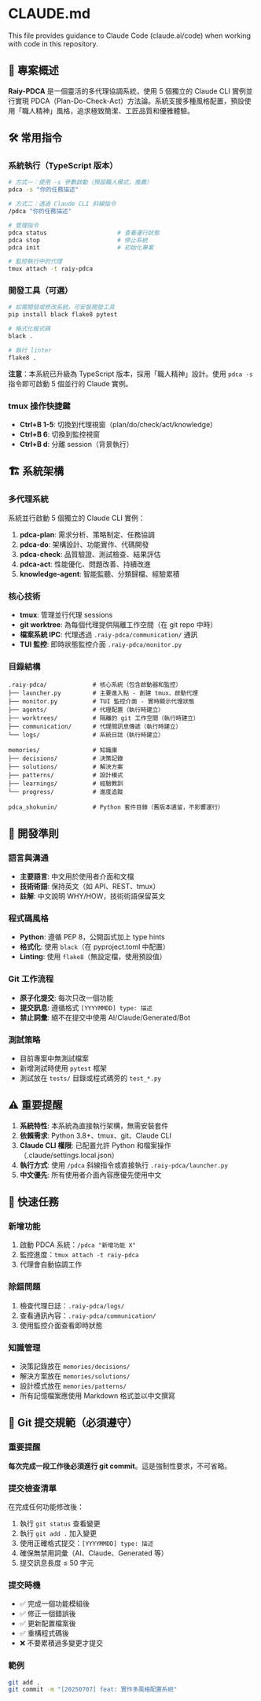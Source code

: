 # CLAUDE.md

This file provides guidance to Claude Code (claude.ai/code) when working with code in this repository.

## 🎯 專案概述

**Raiy-PDCA** 是一個靈活的多代理協調系統，使用 5 個獨立的 Claude CLI 實例並行實現 PDCA（Plan-Do-Check-Act）方法論。系統支援多種風格配置，預設使用「職人精神」風格，追求極致簡潔、工匠品質和優雅體驗。

## 🛠️ 常用指令

### 系統執行（TypeScript 版本）
```bash
# 方式一：使用 -s 參數啟動（預設職人模式，推薦）
pdca -s "你的任務描述"

# 方式二：透過 Claude CLI 斜線指令
/pdca "你的任務描述"

# 管理指令
pdca status                    # 查看運行狀態
pdca stop                      # 停止系統
pdca init                      # 初始化專案

# 監控執行中的代理
tmux attach -t raiy-pdca
```

### 開發工具（可選）
```bash
# 如需開發或修改系統，可安裝開發工具
pip install black flake8 pytest

# 格式化程式碼
black .

# 執行 linter
flake8 .
```

**注意**：本系統已升級為 TypeScript 版本，採用「職人精神」設計。使用 `pdca -s` 指令即可啟動 5 個並行的 Claude 實例。

### tmux 操作快捷鍵
- **Ctrl+B 1-5**: 切換到代理視窗（plan/do/check/act/knowledge）
- **Ctrl+B 6**: 切換到監控視窗
- **Ctrl+B d**: 分離 session（背景執行）

## 🏗️ 系統架構

### 多代理系統
系統並行啟動 5 個獨立的 Claude CLI 實例：
1. **pdca-plan**: 需求分析、策略制定、任務協調
2. **pdca-do**: 架構設計、功能實作、代碼開發
3. **pdca-check**: 品質驗證、測試檢查、結果評估
4. **pdca-act**: 性能優化、問題改善、持續改進
5. **knowledge-agent**: 智能監聽、分類歸檔、經驗累積

### 核心技術
- **tmux**: 管理並行代理 sessions
- **git worktree**: 為每個代理提供隔離工作空間（在 git repo 中時）
- **檔案系統 IPC**: 代理透過 `.raiy-pdca/communication/` 通訊
- **TUI 監控**: 即時狀態監控介面 `.raiy-pdca/monitor.py`

### 目錄結構
```
.raiy-pdca/             # 核心系統（包含啟動器和監控）
├── launcher.py         # 主要進入點 - 創建 tmux、啟動代理
├── monitor.py          # TUI 監控介面 - 實時顯示代理狀態
├── agents/             # 代理配置（執行時建立）
├── worktrees/          # 隔離的 git 工作空間（執行時建立）
├── communication/      # 代理間訊息傳遞（執行時建立）
└── logs/               # 系統日誌（執行時建立）

memories/               # 知識庫
├── decisions/          # 決策記錄
├── solutions/          # 解決方案
├── patterns/           # 設計模式
├── learnings/          # 經驗教訓
└── progress/           # 進度追蹤

pdca_shokunin/          # Python 套件目錄（舊版本遺留，不影響運行）
```

## 🎯 開發準則

### 語言與溝通
- **主要語言**: 中文用於使用者介面和文檔
- **技術術語**: 保持英文（如 API、REST、tmux）
- **註解**: 中文說明 WHY/HOW，技術術語保留英文

### 程式碼風格
- **Python**: 遵循 PEP 8，公開函式加上 type hints
- **格式化**: 使用 `black`（在 pyproject.toml 中配置）
- **Linting**: 使用 `flake8`（無設定檔，使用預設值）

### Git 工作流程
- **原子化提交**: 每次只改一個功能
- **提交訊息**: 遵循格式 `[YYYYMMDD] type: 描述`
- **禁止詞彙**: 絕不在提交中使用 AI/Claude/Generated/Bot

### 測試策略
- 目前專案中無測試檔案
- 新增測試時使用 `pytest` 框架
- 測試放在 `tests/` 目錄或程式碼旁的 `test_*.py`

## ⚠️ 重要提醒

1. **系統特性**: 本系統為直接執行架構，無需安裝套件
2. **依賴需求**: Python 3.8+、tmux、git、Claude CLI
3. **Claude CLI 權限**: 已配置允許 Python 和檔案操作（.claude/settings.local.json）
4. **執行方式**: 使用 `/pdca` 斜線指令或直接執行 `.raiy-pdca/launcher.py`
5. **中文優先**: 所有使用者介面內容應優先使用中文

## 🚀 快速任務

### 新增功能
1. 啟動 PDCA 系統：`/pdca "新增功能 X"`
2. 監控進度：`tmux attach -t raiy-pdca`
3. 代理會自動協調工作

### 除錯問題
1. 檢查代理日誌：`.raiy-pdca/logs/`
2. 查看通訊內容：`.raiy-pdca/communication/`
3. 使用監控介面查看即時狀態

### 知識管理
- 決策記錄放在 `memories/decisions/`
- 解決方案放在 `memories/solutions/`
- 設計模式放在 `memories/patterns/`
- 所有記憶檔案應使用 Markdown 格式並以中文撰寫

## 🔴 Git 提交規範（必須遵守）

### 重要提醒
**每次完成一段工作後必須進行 git commit**。這是強制性要求，不可省略。

### 提交檢查清單
在完成任何功能修改後：
1. 執行 `git status` 查看變更
2. 執行 `git add .` 加入變更
3. 使用正確格式提交：`[YYYYMMDD] type: 描述`
4. 確保無禁用詞彙（AI、Claude、Generated 等）
5. 提交訊息長度 ≤ 50 字元

### 提交時機
- ✅ 完成一個功能模組後
- ✅ 修正一個錯誤後
- ✅ 更新配置檔案後
- ✅ 重構程式碼後
- ❌ 不要累積過多變更才提交

### 範例
```bash
git add .
git commit -m "[20250707] feat: 實作多風格配置系統"
```